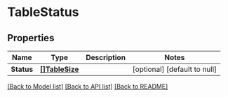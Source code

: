 # TableStatus

## Properties
Name | Type | Description | Notes
------------ | ------------- | ------------- | -------------
**Status** | [**[]TableSize**](TableSize.md) |  | [optional] [default to null]

[[Back to Model list]](../README.md#documentation-for-models) [[Back to API list]](../README.md#documentation-for-api-endpoints) [[Back to README]](../README.md)


